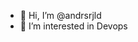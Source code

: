 - 👋 Hi, I’m @andrsrjld
- 👀 I’m interested in Devops

<!---
andrsrjld/andrsrjld is a ✨ special ✨ repository because its `README.md` (this file) appears on your GitHub profile.
You can click the Preview link to take a look at your changes.
--->
